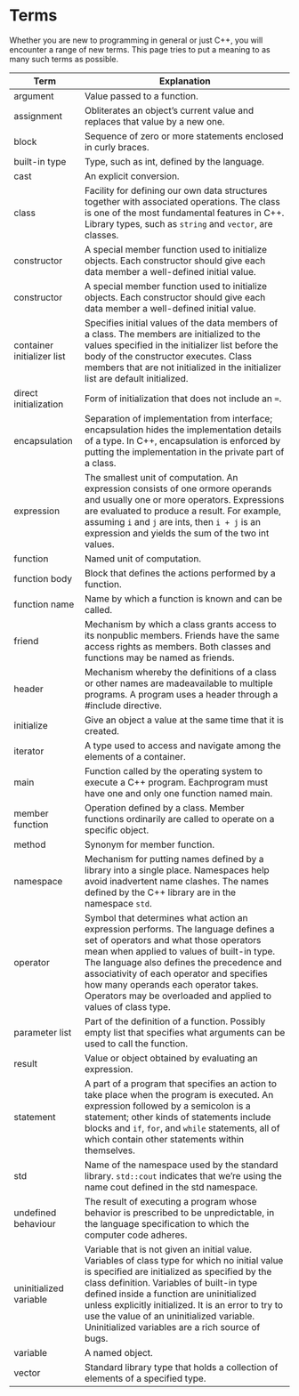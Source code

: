 # Terms

Whether you are new to programming in general or just C++, you will encounter a range of new terms. 
This page tries to put a meaning to as many such terms as possible.

|Term| Explanation                                                                                                                                                                                                                                                                                                                                                                 |
|----|-----------------------------------------------------------------------------------------------------------------------------------------------------------------------------------------------------------------------------------------------------------------------------------------------------------------------------------------------------------------------------|
|argument| Value passed to a function.  |                                                                                                                                                                                                                                                                                                                       
|assignment| Obliterates an object’s current value and replaces that value by a new one.  |                                                                                                                                                                                                                                                                                                                       
|block| Sequence of zero or more statements enclosed in curly braces. |                                                                                                                                                                                                                                                                                                                       
|built-in type| Type, such as int, defined by the language.   |                                                                                                                                                                                                                                                                                                                       
|cast| An explicit conversion.                        |                                                                                                                                                                                                                                                                                                                       
|class| Facility for defining our own data structures together with associated operations. The class is one of the most fundamental features in C++. Library types, such as `string` and `vector`, are classes.   |                                                                                                                                                                                                                                                                                                                 
|constructor| A special member function used to initialize objects. Each constructor should give each data member a well-defined initial value.|                                                                                                                                                                                                                                                                                                                  
|constructor| A special member function used to initialize objects. Each constructor should give each data member a well-defined initial value.|                                                                                                                                                                                                                                                                                                                  
|container initializer list| Specifies initial values of the data members of a class. The members are initialized to the values specified in the initializer list before the body of the constructor executes. Class members that are not initialized in the initializer list are default initialized.  |                                                                                                                                                                                                                                                                                                                       
|direct initialization| Form of initialization that does not include an `=`.       |                                                                                                                                                                                                                                                                                                                                                   
|encapsulation| Separation of implementation from interface; encapsulation hides the implementation details of a type. In C++, encapsulation is enforced by putting the implementation in the private part of a class. |                                                                                                        
|expression| The smallest unit of computation. An expression consists of one ormore operands and usually one or more operators. Expressions are evaluated to produce a result. For example, assuming `i` and `j` are ints, then `i + j` is an expression and yields the sum of the two int values.   |                                                                                                                                                                                                                                                                                                                       
|function| Named unit of computation.              |                                                                                                                                                                                                                                                                                                                                   
|function body| Block that defines the actions performed by a function.   |                                                                                                                                                                                                                                                                                                                  
|function name| Name by which a function is known and can be called. |                                                                                                                                                                                                                                                                                                                          
|friend| Mechanism by which a class grants access to its nonpublic members. Friends have the same access rights as members. Both classes and functions may be named as friends.|                                                                                                                                                                                                                                                                                                               
|header| Mechanism whereby the definitions of a class or other names are madeavailable to multiple programs. A program uses a header through a #include directive.      |                                                                                                                                                                                                                                                                                                                       
|initialize| Give an object a value at the same time that it is created. |                                                                                                                                                                                                                                                                                                                       
|iterator| A type used to access and navigate among the elements of a container.    |                                                                                                                                                                                                                                                                                                                       
|main| Function called by the operating system to execute a C++ program. Eachprogram must have one and only one function named main.    |                                                                                                                                                                                                                                                                                                                       
|member function| Operation defined by a class. Member functions ordinarily are called to operate on a specific object. |                                                                                                                                                                                                                                                                                                                       
|method| Synonym for member function.    |                                                                                                                                                                                                                                                                                                                       
|namespace| Mechanism for putting names defined by a library into a single place. Namespaces help avoid inadvertent name clashes. The names defined by the C++ library are in the namespace `std`.   |                                                                                                                                                                                                                                                                                                           
|operator| Symbol that determines what action an expression performs. The language defines a set of operators and what those operators mean when applied to values of built-in type. The language also defines the precedence and associativity of each operator and specifies how many operands each operator takes. Operators may be overloaded and applied to values of class type. |                                                                                                                                                                                                                                                                                                                                 
|parameter list| Part of the definition of a function. Possibly empty list that specifies what arguments can be used to call the function.    |                                                                                                                                                                                                                                               
|result| Value or object obtained by evaluating an expression.    |                                                                                                                                                                                                                                                                                                                                  
|statement| A part of a program that specifies an action to take place when the program is executed. An expression followed by a semicolon is a statement; other kinds of statements include blocks and `if`, `for`, and `while` statements, all of which contain other statements within themselves. |                                                                                                                                                                                                                                                                                                                                 
|std| Name of the namespace used by the standard library. `std::cout` indicates that we’re using the name cout defined in the std namespace. |                                                                                                                                                                                                                                                                                                                                                                      
|undefined behaviour| The result of executing a program whose behavior is prescribed to be unpredictable, in the language specification to which the computer code adheres.    |                                                                                                                                                                                                                                                                              
|uninitialized variable| Variable that is not given an initial value. Variables of class type for which no initial value is specified are initialized as specified by the class definition. Variables of built-in type defined inside a function are uninitialized unless explicitly initialized. It is an error to try to use the value of an uninitialized variable. Uninitialized variables are a rich source of bugs. |                                                                                                                                                                                                                                                                             
|variable| A named object.    |                                                                                                                                                                                                                                                                                                                                                        
|vector| Standard library type that holds a collection of elements of a specified type.      |                                                                                                                                                                                                                                                   
